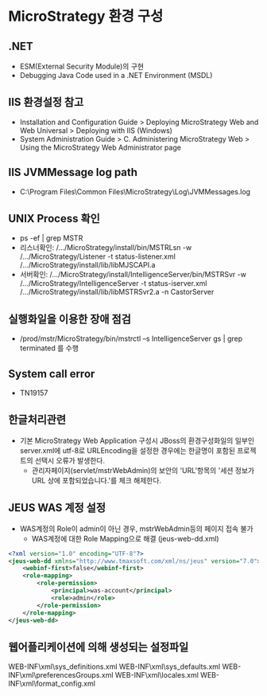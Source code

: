 # MicroStrategy 환경 구성
## .NET
* ESM(External Security Module)의 구현
* Debugging Java Code used in a .NET Environment (MSDL)

## IIS 환경설정 참고
* Installation and Configuration Guide > Deploying MicroStrategy Web and Web Universal > Deploying with IIS (Windows)
* System Administration Guide > C. Administering MicroStrategy Web > Using the MicroStrategy Web Administrator page

## IIS JVMMessage log path
* C:\Program Files\Common Files\MicroStrategy\Log\JVMMessages.log

## UNIX Process 확인
* ps -ef | grep MSTR
* 리스너확인: /.../MicroStrategy/install/bin/MSTRLsn -w /.../MicroStrategy/Listener -t status-listener.xml /.../MicroStrategy/install/lib/libMJSCAPI.a
* 서버확인: /.../MicroStrategy/install/IntelligenceServer/bin/MSTRSvr -w /.../MicroStrategy/IntelligenceServer -t status-iserver.xml /.../MicroStrategy/install/lib/libMSTRSvr2.a -n CastorServer 

## 실행화일을 이용한 장애 점검
* /prod/mstr/MicroStrategy/bin/mstrctl –s IntelligenceServer gs | grep terminated 를 수행

## System call error
* TN19157

## 한글처리관련
* 기본 MicroStrategy Web Application 구성시 JBoss의 환경구성화일의 일부인 server.xml에 utf-8로 URLEncoding을 설정한 경우에는 한글명이 포함된 프로젝트의 선택시 오류가 발생한다.
  * 관리자페이지(servlet/mstrWebAdmin)의 보안의 'URL'항목의 '세션 정보가 URL 상에 포함되었습니다.'를 체크 해제한다.

## JEUS WAS 계정 설정
* WAS계정의 Role이 admin이 아닌 경우, mstrWebAdmin등의 페이지 접속 불가  
  * WAS계정에 대한 Role Mapping으로 해결 (jeus-web-dd.xml)
```xml
<?xml version="1.0" encoding="UTF-8"?>
<jeus-web-dd xmlns="http://www.tmaxsoft.com/xml/ns/jeus" version="7.0">
    <webinf-first>false</webinf-first>
    <role-mapping>
        <role-permission>
            <principal>was-account</principal>
            <role>admin</role>
        </role-permission>
    </role-mapping>
</jeus-web-dd>
```

## 웹어플리케이션에 의해 생성되는 설정파일
WEB-INF\xml\sys_definitions.xml 
WEB-INF\xml\sys_defaults.xml 
WEB-INF\xml\preferencesGroups.xml 
WEB-INF\xml\locales.xml 
WEB-INF\xml\format_config.xml 
